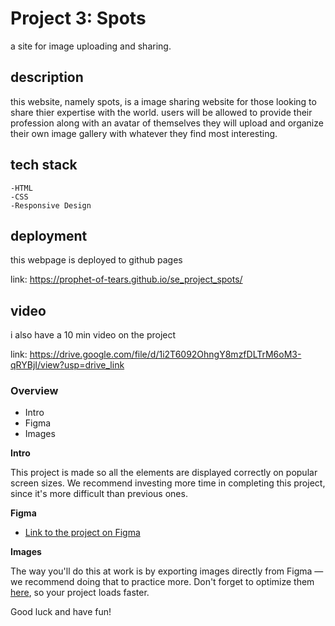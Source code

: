 # Project 3: Spots
a site for image uploading and sharing. 
## description
this website, namely spots, is a image sharing website for those looking to share thier expertise with the world. users will be allowed to provide their profession along with an avatar of themselves they will upload and organize their own image gallery with whatever they find most interesting.

## tech stack
    -HTML
    -CSS
    -Responsive Design

## deployment
this webpage is deployed to github pages

link: https://prophet-of-tears.github.io/se_project_spots/
## video
i also have a 10 min video on the project

link: https://drive.google.com/file/d/1i2T6092OhngY8mzfDLTrM6oM3-qRYBjI/view?usp=drive_link
### Overview  

* Intro  
* Figma  
* Images  
  
**Intro**
  
This project is made so all the elements are displayed correctly on popular screen sizes. We recommend investing more time in completing this project, since it's more difficult than previous ones.  
  
**Figma**  
  
* [Link to the project on Figma](https://www.figma.com/file/BBNm2bC3lj8QQMHlnqRsga/Sprint-3-Project-%E2%80%94-Spots?type=design&node-id=2%3A60&mode=design&t=afgNFybdorZO6cQo-1)
  
**Images**  
  
The way you'll do this at work is by exporting images directly from Figma — we recommend doing that to practice more. Don't forget to optimize them [here](https://tinypng.com/), so your project loads faster. 
  
Good luck and have fun!
